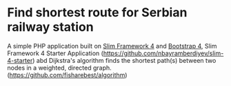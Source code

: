 # Find shortest route for Serbian railway station

A simple PHP application built on [Slim Framework 4](https://www.slimframework.com) and [Bootstrap 4](https://getbootstrap.com), Slim Framework 4 Starter Application (https://github.com/nbayramberdiyev/slim-4-starter) abd
Dijkstra's algorithm finds the shortest path(s) between two nodes in a weighted, directed graph. (https://github.com/fisharebest/algorithm)
